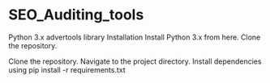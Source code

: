# SEO_Auditing_tools
Python 3.x
advertools library
Installation
Install Python 3.x from here.
Clone the repository.

Clone the repository.
Navigate to the project directory.
Install dependencies using pip install -r requirements.txt
